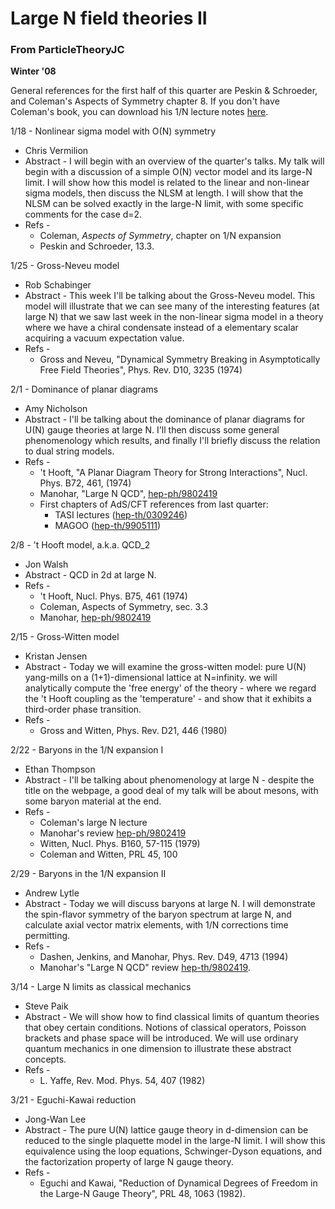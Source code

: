 <div id="globalWrapper">
		<div id="column-content">
	<div id="content">
		<a name="top" id="top"></a>
				<h1 class="firstHeading">Large N field theories II</h1>
		<div id="bodyContent">
			<h3 id="siteSub">From ParticleTheoryJC</h3>
			<div id="contentSub"></div>
			<p><b>Winter '08</b>
</p>
<p>General references for the first half of this quarter are Peskin & Schroeder, and Coleman's Aspects of Symmetry chapter 8. If you don't have Coleman's book, you can download his 1/N lecture notes <a href="http://www.kitp.ucsb.edu/~joep/Web221A/slac-pub-2484.pdf" class="external text" title="http://www.kitp.ucsb.edu/~joep/Web221A/slac-pub-2484.pdf" rel="nofollow">here</a>.
</p>
<dl><dt>1/18 - Nonlinear sigma model with O(N) symmetry
</dt></dl>
<ul><li>Chris Vermilion
</li>
<li>Abstract - I will begin with an overview of the quarter's talks.  My talk will begin with a discussion of a simple O(N) vector model and its large-N limit.  I will show how this model is related to the linear and non-linear sigma models, then discuss the NLSM at length.  I will show that the NLSM can be solved exactly in the large-N limit, with some specific comments for the case d=2.
</li>
<li>Refs - 
<ul><li> Coleman, <i>Aspects of Symmetry</i>, chapter on 1/N expansion
</li>
<li> Peskin and Schroeder, 13.3.
</li></ul>
</li></ul>
<dl><dt>1/25 - Gross-Neveu model
</dt></dl>
<ul><li>Rob Schabinger
</li>
<li>Abstract - This week I'll be talking about the Gross-Neveu model. This model will illustrate that we can see many of the interesting features (at large N) that we saw last week in the non-linear sigma model in a theory where we have a chiral condensate instead of a elementary scalar acquiring a vacuum expectation value.
</li>
<li>Refs - 
<ul><li> Gross and Neveu, "Dynamical Symmetry Breaking in Asymptotically Free Field Theories", Phys. Rev. D10, 3235 (1974) 
</li></ul>
</li></ul>
<dl><dt>2/1 - Dominance of planar diagrams
</dt></dl>
<ul><li>Amy Nicholson
</li>
<li>Abstract - I'll be talking about the dominance of planar diagrams for U(N) gauge theories at large N. I'll then discuss some general phenomenology which results, and finally I'll briefly discuss the relation to dual string models.
</li>
<li>Refs -
<ul><li> 't Hooft, "A Planar Diagram Theory for Strong Interactions", Nucl. Phys. B72, 461, (1974)
</li>
<li> Manohar, "Large N QCD", <a href="http://arxiv.org/abs/hep-ph/9802419" class="external text" title="http://arxiv.org/abs/hep-ph/9802419" rel="nofollow">hep-ph/9802419</a>
</li>
<li> First chapters of AdS/CFT references from last quarter:
<ul><li> TASI lectures (<a href="http://arxiv.org/abs/hep-th/0309246" class="external text" title="http://arxiv.org/abs/hep-th/0309246" rel="nofollow">hep-th/0309246</a>)
</li>
<li> MAGOO (<a href="http://arxiv.org/abs/hep-th/9905111" class="external text" title="http://arxiv.org/abs/hep-th/9905111" rel="nofollow">hep-th/9905111</a>)
</li></ul>
</li></ul>
</li></ul>
<dl><dt>2/8 - 't Hooft model, a.k.a. QCD_2
</dt></dl>
<ul><li>Jon Walsh
</li>
<li>Abstract - QCD in 2d at large N.
</li>
<li>Refs - 
<ul><li> 't Hooft, Nucl. Phys. B75, 461 (1974)
</li>
<li> Coleman, Aspects of Symmetry, sec. 3.3
</li>
<li> Manohar, <a href="http://arxiv.org/abs/hep-ph/9802419" class="external text" title="http://arxiv.org/abs/hep-ph/9802419" rel="nofollow">hep-ph/9802419</a>
</li></ul>
</li></ul>
<dl><dt>2/15 - Gross-Witten model
</dt></dl>
<ul><li>Kristan Jensen
</li>
<li>Abstract - Today we will examine the gross-witten model: pure U(N) yang-mills on a (1+1)-dimensional lattice at N=infinity.  we will analytically compute the 'free energy' of the theory - where we regard the 't Hooft coupling as the 'temperature' - and show that it exhibits a third-order phase transition.
</li>
<li>Refs - 
<ul><li> Gross and Witten, Phys. Rev. D21, 446 (1980)
</li></ul>
</li></ul>
<dl><dt>2/22 - Baryons in the 1/N expansion I
</dt></dl>
<ul><li>Ethan Thompson
</li>
<li>Abstract - I'll be talking about phenomenology at large N - despite the title on the webpage, a good deal of my talk will be about mesons, with some baryon material at the end.
</li>
<li>Refs - 
<ul><li> Coleman's large N lecture
</li>
<li> Manohar's review <a href="http://arxiv.org/abs/hep-ph/9802419" class="external text" title="http://arxiv.org/abs/hep-ph/9802419" rel="nofollow">hep-ph/9802419</a>
</li>
<li> Witten, Nucl. Phys. B160, 57-115 (1979)
</li>
<li> Coleman and Witten, PRL 45, 100
</li></ul>
</li></ul>
<dl><dt>2/29 - Baryons in the 1/N expansion II
</dt></dl>
<ul><li>Andrew Lytle
</li>
<li>Abstract - Today we will discuss baryons at large N. I will demonstrate the spin-flavor symmetry of the baryon spectrum at large N, and calculate axial vector matrix elements, with 1/N corrections time permitting.
</li>
<li>Refs - 
<ul><li> Dashen, Jenkins, and Manohar, Phys. Rev. D49, 4713 (1994)
</li>
<li> Manohar's "Large N QCD" review <a href="http://arxiv.org/arbs/hep-th/9802419" class="external text" title="http://arxiv.org/arbs/hep-th/9802419" rel="nofollow">hep-th/9802419</a>.
</li></ul>
</li></ul>
<dl><dt>3/14 - Large N limits as classical mechanics
</dt></dl>
<ul><li>Steve Paik
</li>
<li>Abstract - We will show how to find classical limits of quantum theories that obey certain conditions. Notions of classical operators, Poisson brackets and phase space will be introduced. We will use ordinary quantum mechanics in one dimension to illustrate these abstract concepts.
</li>
<li>Refs - 
<ul><li> L. Yaffe, Rev. Mod. Phys. 54, 407 (1982)
</li></ul>
</li></ul>
<dl><dt>3/21 - Eguchi-Kawai reduction
</dt></dl>
<ul><li>Jong-Wan Lee
</li>
<li>Abstract - The pure U(N) lattice gauge theory in d-dimension can be reduced to the single plaquette model in the large-N limit. I will show this equivalence using the loop equations, Schwinger-Dyson equations, and the factorization property of large N gauge theory.
</li>
<li>Refs - 
<ul><li> Eguchi and Kawai, "Reduction of Dynamical Degrees of Freedom in the Large-N Gauge Theory", PRL 48, 1063 (1982).
</li></ul>
</li></ul>

